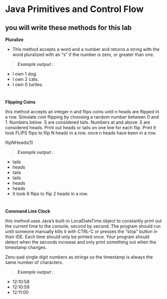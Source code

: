 # Java Primitives and Control Flow

## you will write these methods for this lab 
**Pluralize**
- This method accepts a word and a number and returns a string with the word pluralized with an “s” if the number is zero, or greater than one.
>
> ***Example output :***
- I own 1 dog.
- I own 2 cats.
- I own 0 turtles.
#
**Flipping Coins**
>
this method accepts an integer n and flips coins until n heads are flipped in a row. Simulate coin flipping by choosing a random number between 0 and 1. Numbers below .5 are considered tails. Numbers at and above .5 are considered heads. Print out heads or tails on one line for each flip. Print It took FLIPS flips to flip N heads in a row. once n heads have been in a row.

flipNHeads(1)
>
> ***Example output :***

- tails
- heads
- tails
- tails
- heads
- heads
- It took 6 flips to flip 2 heads in a row.
 #
**Command Line Clock**
>
this method uses Java’s built-in LocalDateTime object to constantly print out the current time to the console, second by second. The program should run until someone manually kills it with CTRL-C or presses the “stop” button in their IDE. Each time should only be printed once. Your program should detect when the seconds increase and only print something out when the timestamp changes.

Zero-pad single digit numbers as strings so the timestamp is always the same number of characters.
> ***Example output :***

- 12:10:58
- 12:10:59
- 12:11:00



